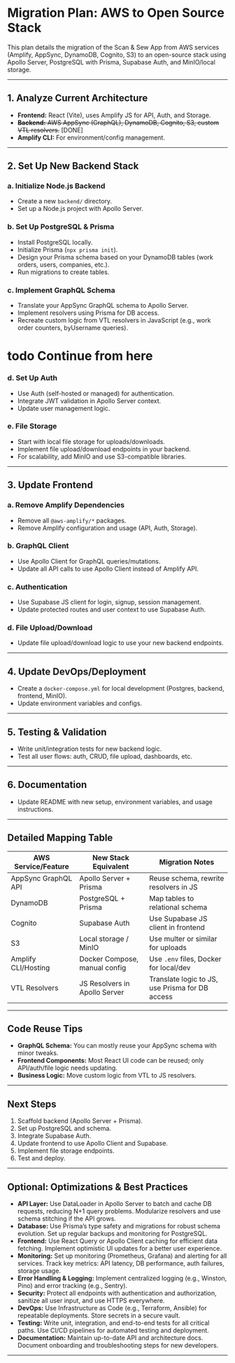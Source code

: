 # Migration Plan: AWS to Open Source Stack

This plan details the migration of the Scan & Sew App from AWS services (Amplify, AppSync, DynamoDB, Cognito, S3) to an open-source stack using Apollo Server, PostgreSQL with Prisma, Supabase Auth, and MinIO/local storage.

---

## 1. Analyze Current Architecture

- **Frontend:** React (Vite), uses Amplify JS for API, Auth, and Storage.
- ~~**Backend:** AWS AppSync (GraphQL), DynamoDB, Cognito, S3, custom VTL resolvers.~~ [DONE]
- **Amplify CLI:** For environment/config management.

---

## 2. Set Up New Backend Stack

### a. Initialize Node.js Backend
- Create a new `backend/` directory.
- Set up a Node.js project with Apollo Server.

### b. Set Up PostgreSQL & Prisma
- Install PostgreSQL locally.
- Initialize Prisma (`npx prisma init`).
- Design your Prisma schema based on your DynamoDB tables (work orders, users, companies, etc.).
- Run migrations to create tables.

### c. Implement GraphQL Schema
- Translate your AppSync GraphQL schema to Apollo Server.
- Implement resolvers using Prisma for DB access.
- Recreate custom logic from VTL resolvers in JavaScript (e.g., work order counters, byUsername queries).

# todo Continue from here
### d. Set Up Auth
- Use Auth (self-hosted or managed) for authentication.
- Integrate JWT validation in Apollo Server context.
- Update user management logic.

### e. File Storage
- Start with local file storage for uploads/downloads.
- Implement file upload/download endpoints in your backend.
- For scalability, add MinIO and use S3-compatible libraries.

---

## 3. Update Frontend

### a. Remove Amplify Dependencies
- Remove all `@aws-amplify/*` packages.
- Remove Amplify configuration and usage (API, Auth, Storage).

### b. GraphQL Client
- Use Apollo Client for GraphQL queries/mutations.
- Update all API calls to use Apollo Client instead of Amplify API.

### c. Authentication
- Use Supabase JS client for login, signup, session management.
- Update protected routes and user context to use Supabase Auth.

### d. File Upload/Download
- Update file upload/download logic to use your new backend endpoints.

---


## 4. Update DevOps/Deployment

- Create a `docker-compose.yml` for local development (Postgres, backend, frontend, MinIO).
- Update environment variables and configs.

---


## 5. Testing & Validation

- Write unit/integration tests for new backend logic.
- Test all user flows: auth, CRUD, file upload, dashboards, etc.

---


## 6. Documentation

- Update README with new setup, environment variables, and usage instructions.

---

## Detailed Mapping Table

| AWS Service/Feature      | New Stack Equivalent                | Migration Notes                                 |
|------------------------- |-------------------------------------|-------------------------------------------------|
| AppSync GraphQL API      | Apollo Server + Prisma              | Reuse schema, rewrite resolvers in JS           |
| DynamoDB                 | PostgreSQL + Prisma                 | Map tables to relational schema                 |
| Cognito                  | Supabase Auth                       | Use Supabase JS client in frontend              |
| S3                       | Local storage / MinIO               | Use multer or similar for uploads               |
| Amplify CLI/Hosting      | Docker Compose, manual config       | Use `.env` files, Docker for local/dev          |
| VTL Resolvers            | JS Resolvers in Apollo Server       | Translate logic to JS, use Prisma for DB access |

---

## Code Reuse Tips

- **GraphQL Schema:** You can mostly reuse your AppSync schema with minor tweaks.
- **Frontend Components:** Most React UI code can be reused; only API/auth/file logic needs updating.
- **Business Logic:** Move custom logic from VTL to JS resolvers.

---


## Next Steps

1. Scaffold backend (Apollo Server + Prisma).
2. Set up PostgreSQL and schema.
3. Integrate Supabase Auth.
4. Update frontend to use Apollo Client and Supabase.
5. Implement file storage endpoints.
6. Test and deploy.

---

## Optional: Optimizations & Best Practices

- **API Layer:** Use DataLoader in Apollo Server to batch and cache DB requests, reducing N+1 query problems. Modularize resolvers and use schema stitching if the API grows.
- **Database:** Use Prisma’s type safety and migrations for robust schema evolution. Set up regular backups and monitoring for PostgreSQL.
- **Frontend:** Use React Query or Apollo Client caching for efficient data fetching. Implement optimistic UI updates for a better user experience.
- **Monitoring:** Set up monitoring (Prometheus, Grafana) and alerting for all services. Track key metrics: API latency, DB performance, auth failures, storage usage.
- **Error Handling & Logging:** Implement centralized logging (e.g., Winston, Pino) and error tracking (e.g., Sentry).
- **Security:** Protect all endpoints with authentication and authorization, sanitize all user input, and use HTTPS everywhere.
- **DevOps:** Use Infrastructure as Code (e.g., Terraform, Ansible) for repeatable deployments. Store secrets in a secure vault.
- **Testing:** Write unit, integration, and end-to-end tests for all critical paths. Use CI/CD pipelines for automated testing and deployment.
- **Documentation:** Maintain up-to-date API and architecture docs. Document onboarding and troubleshooting steps for new developers.

---
